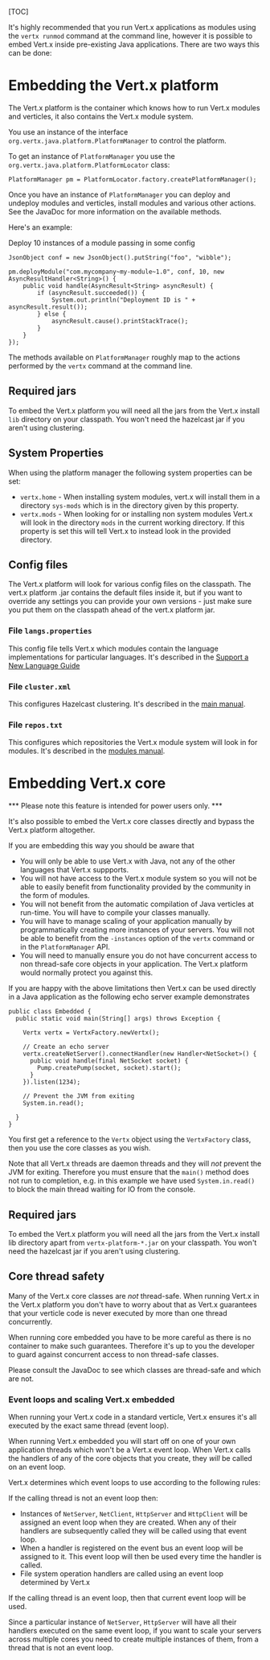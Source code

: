 <!--
This work is licensed under the Creative Commons Attribution-ShareAlike 3.0 Unported License.
To view a copy of this license, visit http://creativecommons.org/licenses/by-sa/3.0/ or send
a letter to Creative Commons, 444 Castro Street, Suite 900, Mountain View, California, 94041, USA.
-->

[TOC]

It's highly recommended that you run Vert.x applications as modules using the `vertx runmod` command at the command line, however it is possible to embed Vert.x inside pre-existing Java applications. There are two ways this can be done:

# Embedding the Vert.x platform

The Vert.x platform is the container which knows how to run Vert.x modules and verticles, it also contains the Vert.x module system.

You use an instance of the interface `org.vertx.java.platform.PlatformManager` to control the platform.

To get an instance of `PlatformManager` you use the `org.vertx.java.platform.PlatformLocator` class:

    PlatformManager pm = PlatformLocator.factory.createPlatformManager();

Once you have an instance of `PlatformManager` you can deploy and undeploy modules and verticles, install modules and various other actions. See the JavaDoc for more information on the available methods.

Here's an example:

Deploy 10 instances of a module passing in some config

    JsonObject conf = new JsonObject().putString("foo", "wibble");

    pm.deployModule("com.mycompany~my-module~1.0", conf, 10, new AsyncResultHandler<String>() {
        public void handle(AsyncResult<String> asyncResult) {
            if (asyncResult.succeeded()) {
                System.out.println("Deployment ID is " + asyncResult.result());
            } else {
                asyncResult.cause().printStackTrace();
            }
        }
    });

The methods available on `PlatformManager` roughly map to the actions performed by the `vertx` command at the command line.

## Required jars

To embed the Vert.x platform you will need all the jars from the Vert.x install `lib` directory on your classpath. You won't need the hazelcast jar if you aren't using clustering.

## System Properties

When using the platform manager the following system properties can be set:

* `vertx.home` - When installing system modules, vert.x will install them in a directory `sys-mods` which is in the directory given by this property.
* `vertx.mods` - When looking for or installing non system modules Vert.x will look in the directory `mods` in the current working directory. If this property is set this will tell Vert.x to instead look in the provided directory.

## Config files

The Vert.x platform will look for various config files on the classpath. The vert.x platform .jar contains the default files inside it, but if you want to override any settings you can provide your own versions - just make sure you put them on the classpath ahead of the vert.x platform jar.

### File `langs.properties`

This config file tells Vert.x which modules contain the language implementations for particular languages. It's described in the [Support a New Language Guide](language_support.html)

### File `cluster.xml`

This configures Hazelcast clustering. It's described in the [main manual](manual.html).

### File `repos.txt`	

This configures which repositories the Vert.x module system will look in for modules. It's described in the [modules manual](mods_manual.html).

# Embedding Vert.x core

*** Please note this feature is intended for power users only. ***

It's also possible to embed the Vert.x core classes directly and bypass the Vert.x platform altogether.

If you are embedding this way you should be aware that

* You will only be able to use Vert.x with Java, not any of the other languages that Vert.x suppports.
* You will not have access to the Vert.x module system so you will not be able to easily benefit from functionality provided by the community in the form of modules.
* You will not benefit from the automatic compilation of Java verticles at run-time. You will have to compile your classes manually.
* You will have to manage scaling of your application manually by programmatically creating more instances of your servers. You will not be able to benefit from the `-instances` option of the `vertx` command or in the `PlatformManager` API.
* You will need to manually ensure you do not have concurrent access to non thread-safe core objects in your application. The Vert.x platform would normally protect you against this.

If you are happy with the above limitations then Vert.x can be used directly in a Java application as the following echo server example demonstrates

    public class Embedded {
      public static void main(String[] args) throws Exception {

        Vertx vertx = VertxFactory.newVertx();

        // Create an echo server
        vertx.createNetServer().connectHandler(new Handler<NetSocket>() {
          public void handle(final NetSocket socket) {
            Pump.createPump(socket, socket).start();
          }
        }).listen(1234);

        // Prevent the JVM from exiting
        System.in.read();

      }
    }

You first get a reference to the `Vertx` object using the `VertxFactory` class, then you use the core classes as you wish.

Note that all Vert.x threads are daemon threads and they will *not* prevent the JVM for exiting. Therefore you must ensure that the `main()` method does not run to completion, e.g. in this example we have used `System.in.read()` to block the main thread waiting for IO from the console.

## Required jars

To embed the Vert.x platform you will need all the jars from the Vert.x install lib directory apart from `vertx-platform-*.jar` on your classpath. You won't need the hazelcast jar if you aren't using clustering.


## Core thread safety

Many of the Vert.x core classes are *not* thread-safe. When running Vert.x in the Vert.x platform you don't have to worry about that as Vert.x guarantees that your verticle code is never executed by more than one thread concurrently.

When running core embedded you have to be more careful as there is no container to make such guarantees. Therefore it's up to you the developer to guard against concurrent access to non thread-safe classes.

Please consult the JavaDoc to see which classes are thread-safe and which are not.

### Event loops and scaling Vert.x embedded

When running your Vert.x code in a standard verticle, Vert.x ensures it's all executed by the exact same thread (event loop).

When running Vert.x embedded you will start off on one of your own application threads which won't be a Vert.x event loop. When Vert.x calls the handlers of any of the core objects that you create, they *will* be called on an event loop.

Vert.x determines which event loops to use according to the following rules:

If the calling thread is not an event loop then:

* Instances of `NetServer`, `NetClient`, `HttpServer` and `HttpClient` will be assigned an event loop when they are created. When any of their handlers are subsequently called they will be called using that event loop.
* When a handler is registered on the event bus an event loop will be assigned to it. This event loop will then be used every time the handler is called.
* File system operation handlers are called using an event loop determined by Vert.x

If the calling thread is an event loop, then that current event loop will be used.

Since a particular instance of `NetServer`, `HttpServer` will have all their handlers executed on the same event loop, if you want to scale your servers across multiple cores you need to create multiple instances of them, from a thread that is not an event loop.




